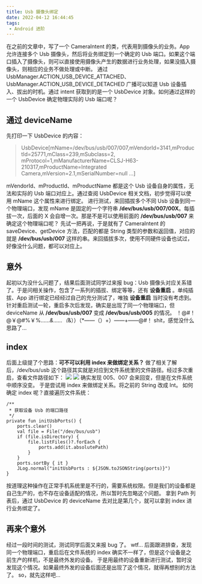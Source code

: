```yaml
---
title: Usb 摄像头绑定
date: 2022-04-12 16:44:45
tags:
 - Android 进阶
---
```

在之前的文章中，写了一个 CameraIntent 的类，代表用到摄像头的业务。App 允许连接多个 Usb 摄像头，然后将业务绑定到一个确定的 Usb 端口。如果这个端口插入了摄像头，则可以直接使用摄像头产生的数据进行业务处理，如果没插入摄像头，则相应的业务不做处理或中断。
通过 UsbManager.ACTION_USB_DEVICE_ATTACHED、UsbManager.ACTION_USB_DEVICE_DETACHED 广播可以知道 Usb 设备插入、拔出的时机。通过 intent 获取到的是一个 UsbDevice 对象。如何通过这样的一个 UsbDevice 确定物理实际的 Usb 端口呢？

<!-- more -->

## 通过 deviceName
先打印一下 UsbDevice 的内容：
> UsbDevice[mName=/dev/bus/usb/007/007,mVendorId=3141,mProductId=25771,mClass=239,mSubclass=2,
mProtocol=1,mManufacturerName=CLSJ-H63-210317,mProductName=Integrated Camera,mVersion=2.1,mSerialNumber=null ...]

mVendorId、mProductId、mProductName 都是这个 Usb 设备自身的属性，无法和实际的 Usb 端口对应上。通过查阅 UsbDevice 相关文档，初步觉得可以使用 mName 这个属性来进行绑定。
进行测试，来回插拔多个不同 Usb 设备到同一个物理端口，发现 mName 是固定的一个字符串 **/dev/bus/usb/007/00X**。每插拔一次，后面的 X 会自增一次。那是不是可以使用前面的 **/dev/bus/usb/007** 来确定这个物理端口呢？
先试一把再说，于是就有了 CameraIntent 的 saveDevice、getDevice 方法，匹配的都是 String 类型的参数和返回值，对应的就是 **/dev/bus/usb/007** 这样的串。来回插拔多次，使用不同硬件设备也试过，好像没什么问题，都可以对应上。

## 意外
起初以为没什么问题了，结果后面测试同学过来报 bug：Usb 摄像头对应关系错了。于是问相关操作，包含了一系列的插拔、绑定等等，还有 **设备重启** 。单纯插拔、App 进行绑定已经经过自己的充分测试了，唯独 **设备重启** 当时没有考虑到。
针对重启测试一轮，重启多次后发现，确实是出现了同一个物理端口，但 deviceName 从 **/dev/bus/usb/007** 变成 **/dev/bus/usb/005** 的情况。
！@#！@￥@#%￥%……*&……（*&））（*——（）+）——+——@#！
shit，感觉没什么思路了...

## index
后面上级提了个思路：**可不可以利用 index 来做绑定关系？**
做了相关了解后，/dev/bus/usb 这个路径其实就是对应到文件系统里的文件路径。经过多次重启，查看文件路径如下：
![](https://images-1258496336.cos.ap-chengdu.myqcloud.com/2022/WechatIMG275.png)
![](https://images-1258496336.cos.ap-chengdu.myqcloud.com/2022/WechatIMG276.png)
确实发现 005、007 会来回变，但是在文件系统中顺序没变。
于是尝试用 index 来做绑定关系。将之前的 String 改成 Int。
如何确定 index 呢？直接遍历文件系统：
```
/**
 * 获取设备 Usb 的端口路径
 */
private fun initUsbPorts() {
    ports.clear()
    val file = File("/dev/bus/usb")
    if (file.isDirectory) {
        file.listFiles()?.forEach {
            ports.add(it.absolutePath)
        }
    }
    ports.sortBy { it }
    JLog.normal("initUsbPorts : ${JSON.toJSONString(ports)}")
}
```
按道理这种操作在正常手机系统里是不行的，需要系统权限。但是我们的设备都是自己生产的，也不存在设备适配的情况，所以暂时先忽略这个问题。
拿到 Path 列表后，通过 UsbDevice 的 deviceName 去对比是第几个，就可以拿到 index 进行业务绑定了。

## 再来个意外
经过一段时间的测试，测试同学后面又来报 bug 了。
wtf...
后面跟进排查，发现同一个物理端口，重启后在文件系统的 index 确实不一样了，但是这个设备是之前生产的样机，不是最终外发的设备。
于是用最终的设备重新进行测试，暂时没发现这个情况。如果最终外发的设备后面还是出现了这个情况，就得再想别的方法了。
so，就先这样吧...
